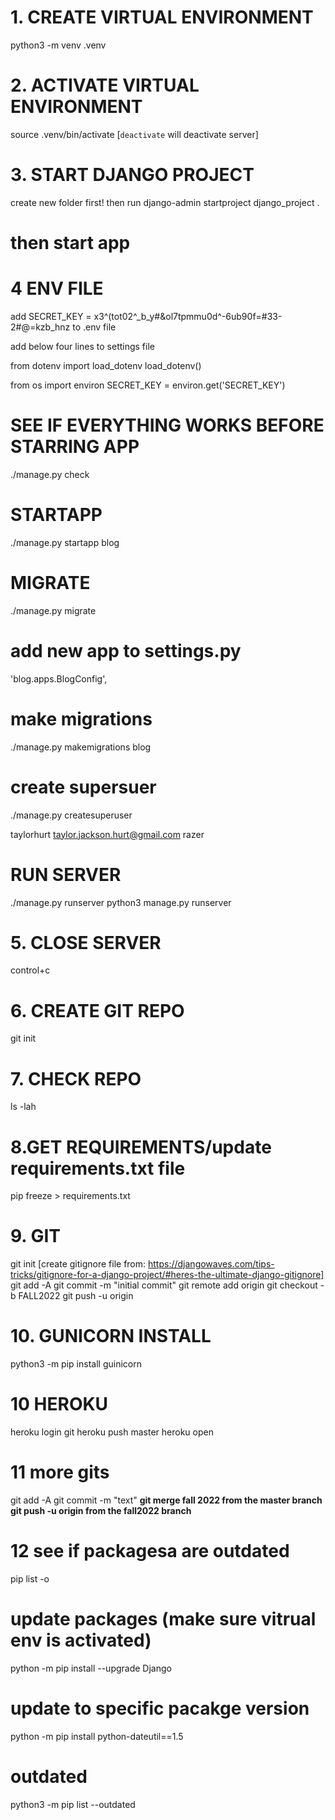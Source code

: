 # 1. CREATE VIRTUAL ENVIRONMENT
python3 -m venv .venv
# 2. ACTIVATE VIRTUAL ENVIRONMENT
source .venv/bin/activate [`deactivate` will deactivate server]
# 3. START DJANGO PROJECT
create new folder first! then run 
django-admin startproject django_project . 
# then start app
# 4 ENV FILE
add SECRET_KEY = x3^(tot02^_b_y#&ol7tpmmu0d^-6ub90f=#33-2#@=kzb_hnz to .env file

add below four lines to settings file

from dotenv import load_dotenv
load_dotenv()

from os import environ 
SECRET_KEY = environ.get('SECRET_KEY')

# SEE IF EVERYTHING WORKS BEFORE STARRING APP 
./manage.py check

# STARTAPP

./manage.py startapp blog

# MIGRATE

./manage.py migrate

# add new app to settings.py

'blog.apps.BlogConfig',
# make migrations
./manage.py makemigrations blog

# create supersuer
./manage.py createsuperuser

taylorhurt
taylor.jackson.hurt@gmail.com
razer
#  RUN SERVER
./manage.py runserver <or> python3 manage.py runserver
# 5. CLOSE SERVER
control+c
# 6. CREATE GIT REPO
git init
# 7. CHECK REPO
ls -lah
# 8.GET REQUIREMENTS/update requirements.txt file
pip freeze > requirements.txt
# 9. GIT 
git init
[create gitignore file from: https://djangowaves.com/tips-tricks/gitignore-for-a-django-project/#heres-the-ultimate-django-gitignore]
git add -A
git commit -m "initial commit"
git remote add origin 
git checkout -b FALL2022
git push -u origin 
# 10. GUNICORN INSTALL
python3 -m pip install guinicorn
# 10 HEROKU
heroku login
git heroku push master
heroku open
# 11 more gits
git add -A
git commit -m "text"
**git merge fall 2022 from the master branch**
**git push -u origin from the fall2022 branch**
# 12 see if packagesa are outdated
pip list -o
# update packages (make sure vitrual env is activated)
python -m pip install --upgrade Django
# update to specific pacakge version
python -m pip install python-dateutil==1.5
# outdated
python3 -m pip list --outdated